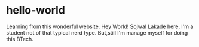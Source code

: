 # hello-world
Learning from this wonderful website.
Hey World!
Sojwal Lakade here,
    I'm a student not of that typical nerd type.
But,still I'm manage myself for doing this BTech.

